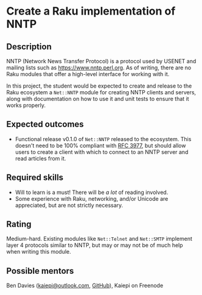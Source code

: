 # Create a Raku implementation of NNTP

## Description

NNTP (Network News Transfer Protocol) is a protocol used by USENET and mailing
lists such as https://www.nntp.perl.org. As of writing, there are no Raku
modules that offer a high-level interface for working with it.

In this project, the student would be expected to create and release to the
Raku ecosystem a `Net::NNTP` module for creating NNTP clients and servers,
along with documentation on how to use it and unit tests to ensure that it
works properly.

## Expected outcomes

- Functional release v0.1.0 of `Net::NNTP` released to the ecosystem. This
  doesn't need to be 100% compliant with
  [RFC 3977](https://tools.ietf.org/html/rfc3977), but should allow users to
  create a client with which to connect to an NNTP server and read articles
  from it.

## Required skills

- Will to learn is a must! There will be *a lot* of reading involved.
- Some experience with Raku, networking, and/or Unicode are appreciated, but
  are not strictly necessary.

## Rating

Medium-hard. Existing modules like `Net::Telnet` and `Net::SMTP` implement
layer 4 protocols similar to NNTP, but may or may not be of much help when
writing this module.

## Possible mentors

Ben Davies (kaiepi@outlook.com, [GitHub](https://github.com/Kaiepi/)), Kaiepi
on Freenode

